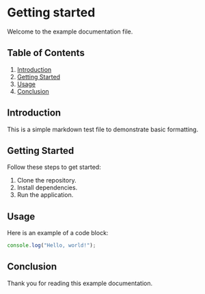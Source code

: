 # Getting started

Welcome to the example documentation file.

## Table of Contents
1. [Introduction](#introduction)
2. [Getting Started](#getting-started)
3. [Usage](#usage)
4. [Conclusion](#conclusion)

## Introduction
This is a simple markdown test file to demonstrate basic formatting.

## Getting Started
Follow these steps to get started:
1. Clone the repository.
2. Install dependencies.
3. Run the application.

## Usage
Here is an example of a code block:

```javascript
console.log("Hello, world!");
```

## Conclusion
Thank you for reading this example documentation.